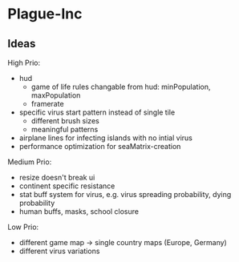 # Plague-Inc

## Ideas
High Prio:
* hud
  * game of life rules changable from hud: minPopulation, maxPopulation
  * framerate
* specific virus start pattern instead of single tile
  * different brush sizes
  * meaningful patterns
* airplane lines for infecting islands with no intial virus
* performance optimization for seaMatrix-creation

Medium Prio:
* resize doesn't break ui
* continent specific resistance
* stat buff system for virus, e.g. virus spreading probability, dying probability
* human buffs, masks, school closure

Low Prio:
* different game map -> single country maps (Europe, Germany)
* different virus variations
